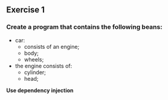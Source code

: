 ##  Exercise 1
### Create a program that contains the following beans:
- car:
  - consists of an engine;
  - body;
  - wheels;
- the engine consists of:
  - cylinder;
  - head;

**Use dependency injection**